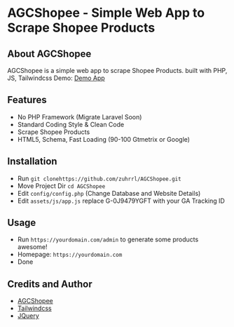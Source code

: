 # AGCShopee - Simple Web App to Scrape Shopee Products

## About AGCShopee

AGCShopee is a simple web app to scrape Shopee Products. built with PHP, JS, Tailwindcss
Demo: [Demo App](https://kaosqu.com)

## Features

- No PHP Framework (Migrate Laravel Soon)
- Standard Coding Style & Clean Code
- Scrape Shopee Products
- HTML5, Schema, Fast Loading (90-100 Gtmetrix or Google)


## Installation

- Run `git clonehttps://github.com/zuhrrl/AGCShopee.git`
- Move Project Dir `cd AGCShopee`
- Edit  `config/config.php` (Change Database and Website Details)
- Edit `assets/js/app.js` replace G-0J9479YGFT with your GA Tracking ID

## Usage

- Run `https://yourdomain.com/admin` to generate some products awesome!
- Homepage: `https://yourdomain.com`
- Done


## Credits and Author

- [AGCShopee](https://github.com/zuhrrl/AGCShopee)
- [Tailwindcss](https://github.com/tailwindlabs/tailwindcss)
- [JQuery](https://github.com/jquery/jquery)
